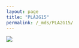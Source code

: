 ```yaml
---
layout: page
title: "PLA2G15"
permalink: /_mds/PLA2G15/
---
```


![](../../algns0/5HSAA080777_aln_report.png?raw=true)